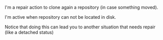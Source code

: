 I'm a repair action to clone again a repository (in case something moved).

I'm active when repository can not be located in disk.

Notice that doing this can lead you to another situation that needs repair (like a detached status)